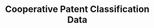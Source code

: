 ---
layout: default
bigquery: https://console.cloud.google.com/bigquery?p=patents-public-data&d=cpc&page=dataset
citation: '“Cooperative Patent Classification” by the EPO and USPTO, for public use. '
contributors: EPO, USPTO
cost: None
description: Cooperative Patent Classification Data contains the scheme and definitions
  of the Cooperative Patent Classification system for classifying patent documents.
  The CPC is the result of a partnership between the EPO and the USPTO in their joint
  effort to develop a common, internationally compatible classification system for
  technical documents, in particular patent publications, which will be used by both
  offices in the patent granting process
documentation: https://www.cooperativepatentclassification.org/cpcSchemeAndDefinitions
last_edit: Mon, 04 Apr 2022 19:07:06 GMT
location: https://www.cooperativepatentclassification.org/index
maintained_by: USPTO, EPO
schema_fields: '[''informativeReferences'', ''sizeCache'', ''parents'', ''application_references'',
  ''applicationReferences'', ''title_part'', ''notAllocatable'', ''not_allocatable'',
  ''residualReferences'', ''synonyms'', ''limiting_references'', ''glossary'', ''limitingReferences'',
  ''ipc_concordant'', ''children'', ''dateRevised'', ''definition'', ''titlePart'',
  ''titleFull'', ''breakdownCode'', ''informative_references'', ''level'', ''date_revised'',
  ''symbol'', ''title_full'', ''ipcConcordant'', ''residual_references'', ''breakdown_code'',
  ''additional_only'', ''status'', ''childGroups'', ''child_groups'']'
shortname: cooperative_patent_classification
tags:
- patents
- science
title: Cooperative Patent Classification Data
uuid: 984374a7-16e9-4b35-9445-458daceb01bf
---